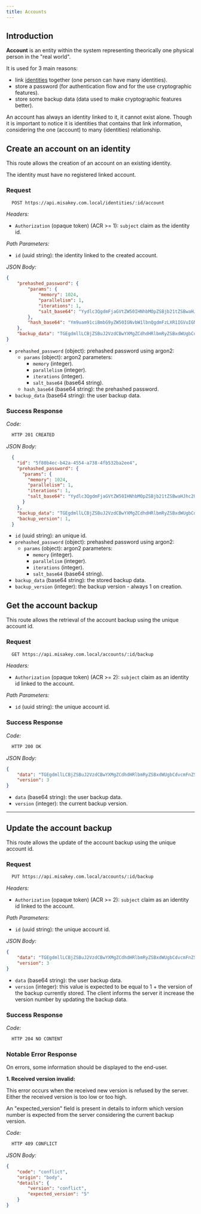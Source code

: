 ```yaml
---
title: Accounts
---
```


## Introduction

**Account** is an entity within the system representing theorically one physical person
in the "real world".

It is used for 3 main reasons:
- link [identities](../identities/) together (one person can have many identities).
- store a password (for authentication flow and for the use cryptographic features).
- store some backup data (data used to make cryptographic features better).

An account has always an identity linked to it, it cannot exist alone. Though it is
important to notice it is identities that contains that link information, considering the one (account)
to many (identities) relationship.

## Create an account on an identity

This route allows the creation of an account on an existing identity.

The identity must have no registered linked account.

### Request

```bash
  POST https://api.misakey.com.local/identities/:id/account
```
_Headers:_
- `Authorization` (opaque token) (ACR >= 1): `subject` claim as the identity id.

_Path Parameters:_
- `id` (uuid string): the identity linked to the created account.

_JSON Body:_
```json
{
	"prehashed_password": {
		"params": {
			"memory": 1024,
			"parallelism": 1,
			"iterations": 1,
			"salt_base64": "Yydlc3QgdmFjaGVtZW50IHNhbMOpZSBjb21tZSBwaHJhc2UgZW5jb2TDqWUgZW4gYmFzZSA2NA=="
		},
		"hash_base64": "Ym9uam91ciBmbG9yZW50IGNvbW1lbnQgdmFzLXR1IGVuIGNldHRlIGJlbGxlIGpvdXJuw6llID8h"
	},
	"backup_data": "TGEgdmllLCBjZSBuJ2VzdCBwYXMgZCdhdHRlbmRyZSBxdWUgbCdvcmFnZSBwYXNzZSwgYydlc3QgZCdhcHByZW5kcmUgw6AgZGFuc2VyIHNvdXMgbGEgcGx1aWUu"
}
```

- `prehashed_password` (object): prehashed password using argon2:
  - `params` (object): argon2 parameters:
    - `memory` (integer).
    - `parallelism` (integer).
    - `iterations` (integer).
    - `salt_base64` (base64 string).
  - `hash_base64` (base64 string): the prehashed password.
- `backup_data` (base64 string): the user backup data.

### Success Response

_Code:_
```bash
  HTTP 201 CREATED
```

_JSON Body:_
```json
  {
    "id": "5f80b4ec-b42a-4554-a738-4fb532ba2ee4",
    "prehashed_password": {
      "params": {
        "memory": 1024,
        "parallelism": 1,
        "iterations": 1,
        "salt_base64": "Yydlc3QgdmFjaGVtZW50IHNhbMOpZSBjb21tZSBwaHJhc2UgZW5jb2TDqWUgZW4gYmFzZSA2NA=="
      }
    },
    "backup_data": "TGEgdmllLCBjZSBuJ2VzdCBwYXMgZCdhdHRlbmRyZSBxdWUgbCdvcmFnZSBwYXNzZSwgYydlc3QgZCdhcHByZW5kcmUgw6AgZGFuc2VyIHNvdXMgbGEgcGx1aWUu",
    "backup_version": 1,
  }
```

- `id` (uuid string): an unique id.
- `prehashed_password` (object): prehashed password using argon2:
  - `params` (object): argon2 parameters:
    - `memory` (integer).
    - `parallelism` (integer).
    - `iterations` (integer).
    - `salt_base64` (base64 string).
- `backup_data` (base64 string): the stored backup data.
- `backup_version` (integer): the backup version - always 1 on creation.

## Get the account backup

This route allows the retrieval of the account backup using the unique account id.

### Request

```bash
  GET https://api.misakey.com.local/accounts/:id/backup
```
_Headers:_
- `Authorization` (opaque token) (ACR >= 2): `subject` claim as an identity id linked to the account.

_Path Parameters:_
- `id` (uuid string): the unique account id.

### Success Response

_Code:_
```bash
  HTTP 200 OK
```

_JSON Body:_
```json
{
    "data": "TGEgdmllLCBjZSBuJ2VzdCBwYXMgZCdhdHRlbmRyZSBxdWUgbCdvcmFnZSBwYXNzZSwgYydlc3QgZCdhcHByZW5kcmUgw6AgZGFuc2VyIHNvdXMgbGEgcGx1aWUu",
    "version": 3
}
```

- `data` (base64 string): the user backup data.
- `version` (integer): the current backup version.

____
## Update the account backup

This route allows the update of the account backup using the unique account id.

### Request

```bash
  PUT https://api.misakey.com.local/accounts/:id/backup
```
_Headers:_
- `Authorization` (opaque token) (ACR >= 2): `subject` claim as an identity id linked to the account.

_Path Parameters:_
- `id` (uuid string): the unique account id.

_JSON Body:_
```json
{
    "data": "TGEgdmllLCBjZSBuJ2VzdCBwYXMgZCdhdHRlbmRyZSBxdWUgbCdvcmFnZSBwYXNzZSwgYydlc3QgZCdhcHByZW5kcmUgw6AgZGFuc2VyIHNvdXMgbGEgcGx1aWUu",
    "version": 3
}
```

- `data` (base64 string): the user backup data.
- `version` (integer): this value is expected to be equal to 1 + the version of the backup currently stored.
The client informs the server it increase the version number by updating the backup data.

### Success Response

_Code:_
```bash
  HTTP 204 NO CONTENT
```

### Notable Error Response

On errors, some information should be displayed to the end-user.

**1. Received version invalid:**

This error occurs when the received new version is refused by the server.
Either the received version is too low or too high.

An "expected_version" field is present in details to inform which version number
is expected from the server considering the current backup version.

_Code:_
```bash
  HTTP 409 CONFLICT
```

_JSON Body:_
```json
{
    "code": "conflict",
    "origin": "body",
    "details": {
        "version": "conflict",
        "expected_version": "5"
    }
}

